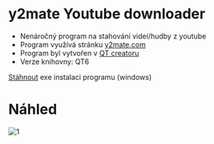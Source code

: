 # y2mate Youtube downloader

- Nenáročný program na stahování videí/hudby z youtube
- Program využívá stránku [y2mate.com](https://www.y2mate.com/)
- Program byl vytvořen v [QT creatoru](https://www.qt.io/product/development-tools)
- Verze knihovny: QT6

[Stáhnout](https://github.com/RxiPland/y2mate_desktop/releases/download/v1.2.0/y2mate_setup.exe) exe instalaci programu (windows)

# Náhled

![1](https://user-images.githubusercontent.com/82058894/191620430-93556716-290c-4479-8324-e344f6a86099.png)
